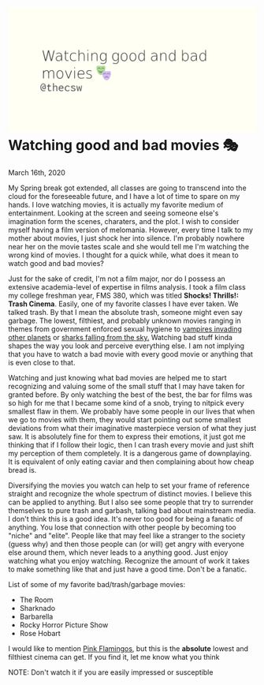 ![preview](./preview.png)
Watching good and bad movies 🎭
==============================

March 16th, 2020

My Spring break got extended, all classes are going to transcend into
the cloud for the foreseeable future, and I have a lot of time to spare
on my hands. I love watching movies, it is actually my favorite medium
of entertainment. Looking at the screen and seeing someone else\'s
imagination form the scenes, charaters, and the plot. I wish to consider
myself having a film version of melomania. However, every time I talk to
my mother about movies, I just shock her into silence. I\'m probably
nowhere near her on the movie tastes scale and she would tell me I\'m
watching the wrong kind of movies. I thought for a quick while, what
does it mean to watch good and bad movies?

Just for the sake of credit, I\'m not a film major, nor do I possess an
extensive academia-level of expertise in films analysis. I took a film
class my college freshman year, FMS 380, which was titled ****Shocks!
Thrills!: Trash Cinema****. Easily, one of my favorite classes I have
ever taken. We talked trash. By that I mean the absolute trash, someone
might even say garbage. The lowest, filthiest, and probably unknown
movies ranging in themes from government enforced sexual hygiene to
[vampires invading other
planets](https://en.wikipedia.org/wiki/Plan_9_from_Outer_Space) or
[sharks falling from the sky.](https://en.wikipedia.org/wiki/Sharknado)
Watching bad stuff kinda shapes the way you look and perceive everything
else. I am not implying that you have to watch a bad movie with every
good movie or anything that is even close to that.

Watching and just knowing what bad movies are helped me to start
recognizing and valuing some of the small stuff that I may have taken
for granted before. By only watching the best of the best, the bar for
films was so high for me that I became some kind of a snob, trying to
nitpick every smallest flaw in them. We probably have some people in our
lives that when we go to movies with them, they would start pointing out
some smallest deviations from what their imaginative masterpiece version
of what they just saw. It is absolutely fine for them to express their
emotions, it just got me thinking that if I follow their logic, then I
can trash every movie and just shift my perception of them completely.
It is a dangerous game of downplaying. It is equivalent of only eating
caviar and then complaining about how cheap bread is.

Diversifying the movies you watch can help to set your frame of
reference straight and recognize the whole spectrum of distinct movies.
I believe this can be applied to anything. But I also see some people
that try to surrender themselves to pure trash and garbash, talking bad
about mainstream media. I don\'t think this is a good idea. It\'s never
too good for being a fanatic of anything. You lose that connection with
other people by becoming too \"niche\" and \"elite\". People like that
may feel like a stranger to the society (guess why) and then those
people can (or will) get angry with everyone else around them, which
never leads to a anything good. Just enjoy watching what you enjoy
watching. Recognize the amount of work it takes to make something like
that and just have a good time. Don\'t be a fanatic.

List of some of my favorite bad/trash/garbage movies:

-   The Room
-   Sharknado
-   Barbarella
-   Rocky Horror Picture Show
-   Rose Hobart

I would like to mention [Pink
Flamingos](https://en.wikipedia.org/wiki/Pink_Flamingos), but this is
the ****absolute**** lowest and filthiest cinema can get. If you find
it, let me know what you think

NOTE: Don\'t watch it if you are easily impressed or susceptible
